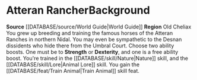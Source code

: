 ﻿---
id: '103'
name: Atteran Rancher
source: '[[DATABASE/source/World Guide|World Guide]]'
subcategory: regional

---
# Atteran Rancher<span class="item-type">Background</span>

**Source** [[DATABASE/source/World Guide|World Guide]] 
**Region** Old Cheliax
You grew up breeding and training the famous horses of the Atteran Ranches in northern Nidal. You may even be sympathetic to the Desnan dissidents who hide there from the Umbral Court.
Choose two ability boosts. One must be to **Strength** or **Dexterity**, and one is a free ability boost.
You're trained in the [[DATABASE/skill/Nature|Nature]] skill, and the [[DATABASE/skill/Lore|Animal Lore]] skill. You gain the [[DATABASE/feat/Train Animal|Train Animal]] skill feat.